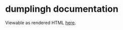 # dumplingh documentation
Viewable as rendered HTML [here](https://cdn.rawgit.com/nabijaczleweli/dumplingh/man/dumplingh.1.html).
